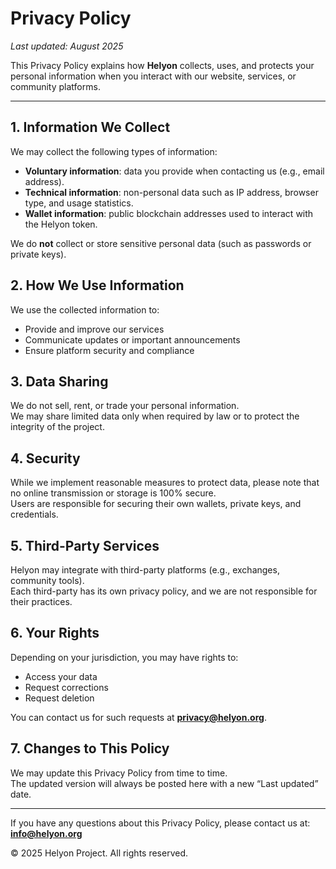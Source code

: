# Privacy Policy

_Last updated: August 2025_

This Privacy Policy explains how **Helyon** collects, uses, and protects your personal information when you interact with our website, services, or community platforms.

---

## 1. Information We Collect
We may collect the following types of information:
- **Voluntary information**: data you provide when contacting us (e.g., email address).  
- **Technical information**: non-personal data such as IP address, browser type, and usage statistics.  
- **Wallet information**: public blockchain addresses used to interact with the Helyon token.  

We do **not** collect or store sensitive personal data (such as passwords or private keys).

## 2. How We Use Information
We use the collected information to:
- Provide and improve our services  
- Communicate updates or important announcements  
- Ensure platform security and compliance  

## 3. Data Sharing
We do not sell, rent, or trade your personal information.  
We may share limited data only when required by law or to protect the integrity of the project.

## 4. Security
While we implement reasonable measures to protect data, please note that no online transmission or storage is 100% secure.  
Users are responsible for securing their own wallets, private keys, and credentials.

## 5. Third-Party Services
Helyon may integrate with third-party platforms (e.g., exchanges, community tools).  
Each third-party has its own privacy policy, and we are not responsible for their practices.

## 6. Your Rights
Depending on your jurisdiction, you may have rights to:
- Access your data  
- Request corrections  
- Request deletion  

You can contact us for such requests at **privacy@helyon.org**.

## 7. Changes to This Policy
We may update this Privacy Policy from time to time.  
The updated version will always be posted here with a new “Last updated” date.

---

If you have any questions about this Privacy Policy, please contact us at: **info@helyon.org**

© 2025 Helyon Project. All rights reserved.
